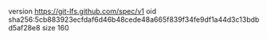 version https://git-lfs.github.com/spec/v1
oid sha256:5cb883923ecfdaf6d46b48cede48a665f839f34fe9df1a44d3c13bdbd5af28e8
size 160
